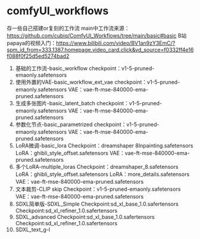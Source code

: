 # comfyUI_workflows
存一些自己搭建or复刻的工作流
main中工作流来源：https://github.com/cubiq/ComfyUI_Workflows/tree/main/basic#basic
B站papaya的视频入门：https://www.bilibili.com/video/BV1an9zY3EmC/?spm_id_from=333.1387.homepage.video_card.click&vd_source=f0332ff4e16f088f0f25d5ed5274bad2
1. 基础的工作流-basic_workflow
checkpoint：v1-5-pruned-emaonly.safetensors
2. 使用外置的VAE-basic_workflow_ext_vae
checkpoint：v1-5-pruned-emaonly.safetensors
VAE：vae-ft-mse-840000-ema-pruned.safetensors
3. 生成多张图片-basic_latent_batch
checkpoint：v1-5-pruned-emaonly.safetensors
VAE：vae-ft-mse-840000-ema-pruned.safetensors
4. 参数化节点-basic_parametrized
checkpoint：v1-5-pruned-emaonly.safetensors
VAE：vae-ft-mse-840000-ema-pruned.safetensors
5. LoRA微调-basic_lora
Checkpoint：dreamshaper 8Inpainting.safetensors
LoRA：ghibli_style_offset.safetensors
VAE：vae-ft-mse-840000-ema-pruned.safetensors
6. 多个LoRA-multiple_loras
Checkpoint：dreamshaper_8.safetensors
LoRA：ghibli_style_offset.safetensors
LoRA：more_details.safetensors
VAE：vae-ft-mse-840000-ema-pruned.safetensors
7. 文本裁剪-CLIP skip
Checkpoint：v1-5-pruned-emaonly.safetensors
VAE：vae-ft-mse-840000-ema-pruned.safetensors
8. SDXL简单版-SDXL_Simple
Checkpoint:sd_xl_base_1.0.safertensors
Checkpoint:sd_xl_refiner_1.0.safertensors
9. SDXL_advanced
Checkpoint:sd_xl_base_1.0.safertensors
Checkpoint:sd_xl_refiner_1.0.safertensors
10. SDXL_text_g-l

